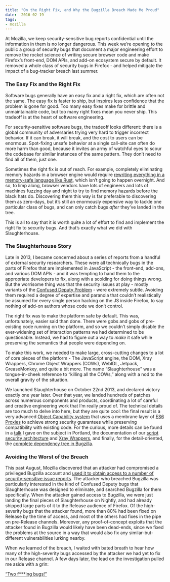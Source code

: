 ```yaml
---
title: "On the Right Fix, and Why the Bugzilla Breach Made Me Proud"
date:  2016-02-19
tags:
- mozilla
---
```


At Mozilla, we keep security-sensitive bug reports confidential until the information in them is no longer dangerous. This week we’re opening to the public a group of security bugs that document a major engineering effort to remove the rocket science of writing secure browser code and make Firefox’s front-end, DOM APIs, and add-on ecosystem secure by default. It removed a whole class of security bugs in Firefox - and helped mitigate the impact of a bug-tracker breach last summer.


### The Easy Fix and the Right Fix

Software bugs generally have an easy fix and a right fix, which are often not the same. The easy fix is faster to ship, but inspires less confidence that the problem is gone for good. Too many easy fixes make for brittle and unmaintainable code, but too many right fixes mean you never ship. This tradeoff is at the heart of software engineering.

For security-sensitive software bugs, the tradeoff looks different: there is a global community of adversaries trying very hard to trigger incorrect behavior. If it can break, it will break, and the cost to users can be enormous. Spot-fixing unsafe behavior at a single call-site can often do more harm than good, because it invites an army of watchful eyes to scour the codebase for similar instances of the same pattern. They don’t need to find all of them, just one.

Sometimes the right fix is out of reach. For example, completely eliminating memory hazards in a browser engine would require [rewriting everything in a memory-safe language like Rust](https://servo.org/), which isn’t going to happen overnight. And so, to limp along, browser vendors have lots of engineers and lots of machines fuzzing day and night to try to find memory hazards before the black hats do. Discovering them this way is far preferable to discovering them as zero-days, but it’s still an enormously expensive way to tackle one particular class of bugs, and can only catch bugs _after_ they’ve landed in the tree.

This is all to say that it is worth quite a lot of effort to find and implement the right fix to security bugs. And that’s exactly what we did with Slaughterhouse.

### The Slaughterhouse Story

Late in 2013, I became concerned about a series of reports from a handful of external security researchers. These were all technically bugs in the parts of Firefox that are implemented in JavaScript - the front-end, add-ons, and various DOM APIs - and it was tempting to hand them to the appropriate developers to fix, along with a scolding for doing things wrong. But the worrisome thing was that the security issues at play - mostly variants of the [Confused Deputy Problem](https://en.wikipedia.org/wiki/Confused_deputy_problem) - were extremely subtle. Avoiding them required a degree of expertise and paranoia that couldn’t realistically be assumed for every single person hacking on the JS inside Firefox, to say nothing of add-on authors whose code we don’t control.

The right fix was to make the platform safe by default. This was, unfortunately, easier said than done. There were gobs and gobs of pre-existing code running on the platform, and so we couldn’t simply disable the ever-widening set of interaction patterns we had determined to be questionable. Instead, we had to figure out a way to _make_ it safe while preserving the semantics that people were depending on.

To make this work, we needed to make large, cross-cutting changes to a lot of core pieces of the platform - The JavaScript engine, the DOM, Xray Wrappers, Chrome Object Wrappers (COWs), WebIDL, Jetpack, GreaseMonkey, and quite a bit more. The name “Slaughterhouse” was a tongue-in-cheek reference to “killing all the COWs,” along with a nod to the overall gravity of the situation.

We launched Slaughterhouse on October 22nd 2013, and declared victory exactly one year later. Over that year, we landed hundreds of patches across numerous components and products, coordinating a lot of careful and creative engineering work that I’m really proud of. The technical details are too much to delve into here, but they are quite cool: the final result is a very advanced  [Object Capability system](https://en.wikipedia.org/wiki/Object-capability_model) that uses a membrane layer of [ES6 Proxies](https://developer.mozilla.org/en-US/docs/Web/JavaScript/Reference/Global_Objects/Proxy) to achieve strong security guarantees while preserving compatibility with existing code. For the curious, more details can be found in a [talk](https://air.mozilla.org/safe-by-default/) I gave on the subject in Portland, the documentation of our [script security architecture](https://developer.mozilla.org/en-US/docs/Mozilla/Gecko/Script_security) and [Xray Wrappers](https://developer.mozilla.org/en-US/docs/Xray_vision), and finally, for the detail-oriented, the [complete dependency tree in Bugzilla](https://bugzilla.mozilla.org/showdependencytree.cgi?id=929539).


### Avoiding the Worst of the Breach

This past August, Mozilla discovered that an attacker had compromised a privileged Bugzilla account and [used it to obtain access to a number of security-sensitive issue reports](https://blog.mozilla.org/security/2015/09/04/improving-security-for-bugzilla/). The attacker who breached Bugzilla was particularly interested in the kind of Confused Deputy bugs that Slaughterhouse was designed to eliminate, and searched Bugzilla for them specifically. When the attacker gained access to Bugzilla, we were just landing the final pieces of Slaughterhouse on Nightly, and had already shipped large parts of it to the Release audience of Firefox. Of the high-severity bugs that the attacker found, more than 80% had been fixed on Release by the time of access, and most of the others had fixes in the pipe on pre-Release channels. Moreover, any proof-of-concept exploits that the attacker found in Bugzilla  would likely have been dead-ends, since we fixed the problems at the source in a way that would also fix any similar-but-different vulnerabilities lurking nearby.

When we learned of the breach, I waited with bated breath to hear how many of the high-severity bugs accessed by the attacker we had yet to fix in our Release channel. A few days later, the lead on the investigation pulled me aside with a grin:

[“Two f***ing bugs!”](https://www.mozilla.org/en-US/security/known-vulnerabilities/firefox-40.0/#firefox40.0.3)
